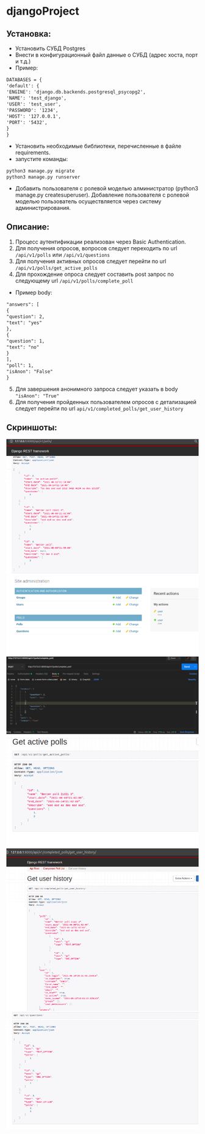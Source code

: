 # djangoProject

Установка:
-------------------------
* Установить СУБД Postgres 
* Внести в конфигурационный файл данные о СУБД (адрес хоста, порт и т.д.)
* Пример:
``` 
DATABASES = {
'default': {
'ENGINE': 'django.db.backends.postgresql_psycopg2',
'NAME': 'test_django',
'USER': 'test_user',
'PASSWORD': '1234',
'HOST': '127.0.0.1',
'PORT': '5432',
}
} 
```
* Установить необходимые библиотеки, перечисленные в файле requirements.
* запустите команды:
``` 
python3 manage.py migrate
python3 manage.py runserver
```
* Добавить пользователя с ролевой моделью алминистратор (python3 manage.py createsuperuser). Добавление пользователя с ролевой моделью пользователь осуществляется через систему администрирования.

Описание:
-------------------------
 
1. Процесс аутентификации реализован через Basic Authentication. 
2. Для получения опросов, вопросов следует переходить по url ` /api/v1/polls ` или ` /api/v1/questions `
3. Для получения активных опросов следует перейти по url  ` /api/v1/polls/get_active_polls `
4. Для прохождение опроса следует составить post запрос по следующему url ` /api/v1/polls/complete_poll `
* Пример body:
``` {
"answers": [
{
"question": 2,
"text": "yes"
},
{
"question": 1,
"text": "no"
}
],
"poll": 1,
"isAnon": "False"
}
```

5. Для завершения анонимного запроса следует указать в body ` "isAnon": "True" `
6. Для получения пройденных пользователем опросов с детализацией следует перейти по url ` api/v1/completed_polls/get_user_history `

Скриншоты:
-------------------------
![Image alt](https://github.com/Stef16123/DjangoProject/raw/master/polls.png)
![Image alt](https://github.com/Stef16123/DjangoProject/raw/master/admin.png)
![Image alt](https://github.com/Stef16123/DjangoProject/raw/master/complete_poll2.png)
![Image alt](https://github.com/Stef16123/DjangoProject/raw/master/get_active_polls.png)
![Image alt](https://github.com/Stef16123/DjangoProject/raw/master/get_user_history.png)
![Image alt](https://github.com/Stef16123/DjangoProject/raw/master/questions.png)
